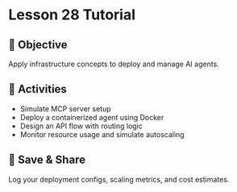 # Lesson 28 Tutorial

## 🎯 Objective

Apply infrastructure concepts to deploy and manage AI agents.

## 🧩 Activities

- Simulate MCP server setup
- Deploy a containerized agent using Docker
- Design an API flow with routing logic
- Monitor resource usage and simulate autoscaling

## 💾 Save & Share

Log your deployment configs, scaling metrics, and cost estimates.
